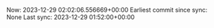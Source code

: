 Now: 2023-12-29 02:02:06.556669+00:00 Earliest commit since sync: None Last sync: 2023-12-29 01:52:00+00:00
